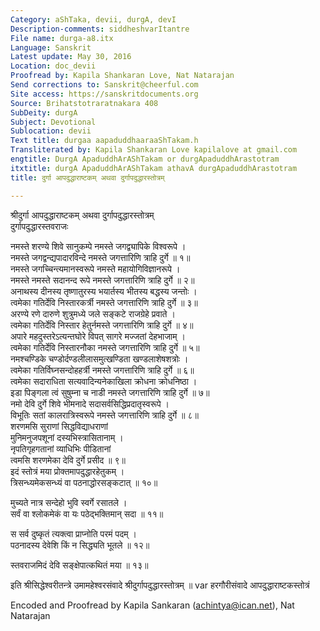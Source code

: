 ```yaml
---
Category: aShTaka, devii, durgA, devI
Description-comments: siddheshvarItantre
File name: durga-a8.itx
Language: Sanskrit
Latest update: May 30, 2016
Location: doc_devii
Proofread by: Kapila Shankaran Love, Nat Natarajan
Send corrections to: Sanskrit@cheerful.com
Site access: https://sanskritdocuments.org
Source: Brihatstotraratnakara 408
SubDeity: durgA
Subject: Devotional
Sublocation: devii
Text title: durgaa aapaduddhaaraaShTakam.h
Transliterated by: Kapila Shankaran Love kapilalove at gmail.com
engtitle: DurgA ApaduddhArAShTakam or durgApaduddhArastotram
itxtitle: durgA ApaduddhArAShTakam athavA durgApaduddhArastotram
title: दुर्गा आपदुद्धाराष्टकम् अथवा दुर्गापदुद्धारस्तोत्रम्

---
```

  
 श्रीदुर्गा आपदुद्धाराष्टकम् अथवा दुर्गापदुद्धारस्तोत्रम्   
दुर्गापदुद्धारस्तवराजः  
  
नमस्ते शरण्ये शिवे सानुकम्पे नमस्ते जगद्व्यापिके विश्वरूपे ।  
नमस्ते जगद्वन्द्यपादारविन्दे नमस्ते जगत्तारिणि त्राहि दुर्गे ॥ १॥   
नमस्ते जगच्चिन्त्यमानस्वरूपे नमस्ते महायोगिविज्ञानरूपे ।  
नमस्ते नमस्ते सदानन्द रूपे नमस्ते जगत्तारिणि त्राहि दुर्गे ॥ २॥   
अनाथस्य दीनस्य तृष्णातुरस्य भयार्तस्य भीतस्य बद्धस्य जन्तोः ।  
त्वमेका गतिर्देवि निस्तारकर्त्री नमस्ते जगत्तारिणि त्राहि दुर्गे ॥ ३॥   
अरण्ये रणे दारुणे शुत्रुमध्ये जले सङ्कटे राजग्रेहे प्रवाते ।  
त्वमेका गतिर्देवि निस्तार हेतुर्नमस्ते जगत्तारिणि त्राहि दुर्गे ॥ ४॥   
अपारे महदुस्तरेऽत्यन्तघोरे विपत् सागरे मज्जतां देहभाजाम् ।  
त्वमेका गतिर्देवि निस्तारनौका नमस्ते जगत्तारिणि त्राहि दुर्गे ॥ ५॥   
नमश्चण्डिके चण्डोर्दण्डलीलासमुत्खण्डिता खण्डलाशेषशत्रोः ।  
त्वमेका गतिर्विघ्नसन्दोहहर्त्री नमस्ते जगत्तारिणि त्राहि दुर्गे ॥ ६॥   
त्वमेका सदाराधिता सत्यवादिन्यनेकाखिला क्रोधना क्रोधनिष्ठा ।  
इडा पिङ्गला त्वं सुषुम्ना च नाडी  नमस्ते जगत्तारिणि त्राहि दुर्गे ॥ ७॥   
नमो देवि दुर्गे शिवे भीमनादे सदासर्वसिद्धिप्रदातृस्वरूपे ।  
विभूतिः सतां कालरात्रिस्वरूपे नमस्ते जगत्तारिणि त्राहि दुर्गे ॥ ८॥   
शरणमसि सुराणां सिद्धविद्याधराणां  
     मुनिमनुजपशूनां दस्यभिस्त्रासितानाम् ।  
नृपतिगृहगतानां व्याधिभिः पीडितानां  
     त्वमसि शरणमेका देवि दुर्गे प्रसीद ॥ ९॥   
इदं स्तोत्रं मया प्रोक्तमापदुद्धारहेतुकम् ।  
त्रिसन्ध्यमेकसन्ध्यं वा पठनाद्धोरसङ्कटात् ॥ १०॥  
  
मुच्यते नात्र सन्देहो भुवि स्वर्गे रसातले ।  
सर्वं वा श्लोकमेकं वा यः पठेद्भक्तिमान् सदा ॥ ११॥  
  
स सर्व दुष्कृतं त्यक्त्वा प्राप्नोति परमं पदम् ।  
पठनादस्य देवेशि किं न सिद्ध्यति भूतले ॥ १२॥  
  
स्तवराजमिदं देवि सङ्क्षेपात्कथितं मया ॥ १३॥  
  
इति श्रीसिद्धेश्वरीतन्त्रे उमामहेश्वरसंवादे श्रीदुर्गापदुद्धारस्तोत्रम् ॥ var  हरगौरीसंवादे आपदुद्धाराष्टकस्तोत्रं  
  
  
Encoded and Proofread by Kapila Sankaran (achintya@ican.net), Nat Natarajan  
  
